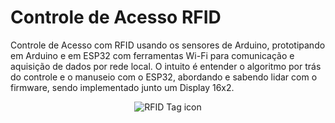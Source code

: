 # Controle de Acesso RFID
Controle de Acesso com RFID usando os sensores de Arduino, prototipando em Arduino e em ESP32 com ferramentas Wi-Fi para comunicação e aquisição de dados por rede local. O intuito é entender o algoritmo por trás do controle e o manuseio com o ESP32, abordando e sabendo lidar com o firmware, sendo implementado junto um Display 16x2.
<p align="center">
  <img src="https://flyclipart.com/thumb2/rfid-food-security-icon-with-png-and-vector-format-for-free-285433.png" alt="RFID Tag icon"/>
</p>
